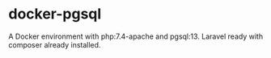 # docker-pgsql

A Docker environment with php:7.4-apache and pgsql:13. Laravel ready with composer already installed.
